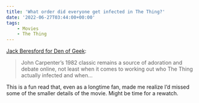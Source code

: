 ```yaml
---
title: 'What order did everyone get infected in The Thing?'
date: '2022-06-27T03:44:00+00:00'
tags:
    - Movies
    - The Thing
---
```


[Jack Beresford for Den of Geek](https://www.denofgeek.com/movies/the-thing-what-order-alien-infect-cast/):

> John Carpenter’s 1982 classic remains a source of adoration and debate online, not least when it comes to working out who The Thing actually infected and when…

This is a fun read that, even as a longtime fan, made me realize I’d missed some of the smaller details of the movie. Might be time for a rewatch.
